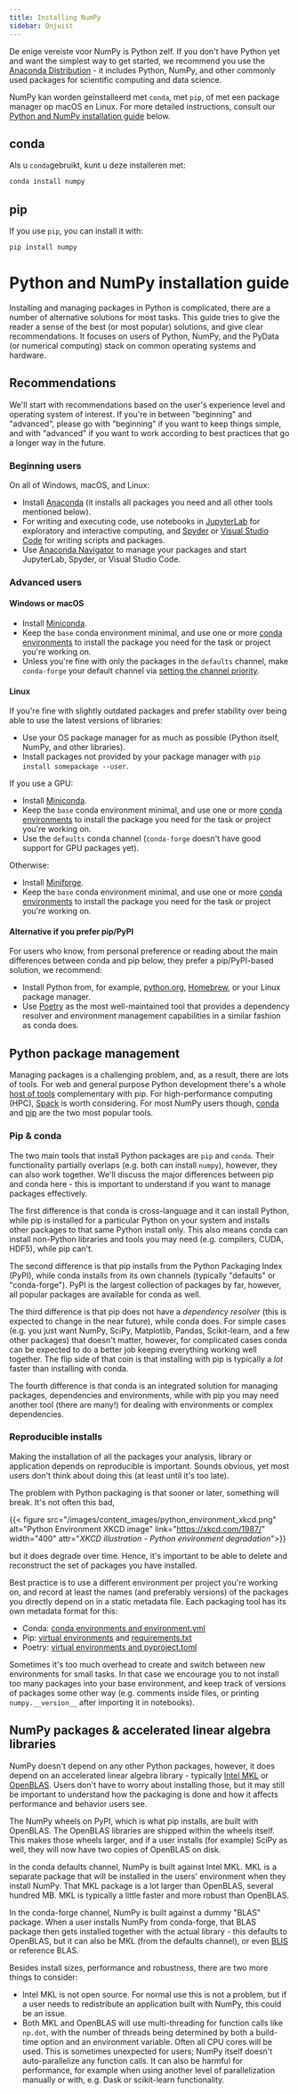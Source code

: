```yaml
---
title: Installing NumPy
sidebar: Onjuist
---
```


De enige vereiste voor NumPy is Python zelf. If you don't have Python yet and want the simplest way to get started, we recommend you use the [Anaconda Distribution](https://www.anaconda.com/distribution) - it includes Python, NumPy, and other commonly used packages for scientific computing and data science.

NumPy kan worden geïnstalleerd met `conda`, met `pip`, of met een package manager op macOS en Linux. For more detailed instructions, consult our [Python and NumPy installation guide](#python-numpy-install-guide) below.

## conda

Als u `conda`gebruikt, kunt u deze installeren met:

```bash
conda install numpy
```

## pip

If you use `pip`, you can install it with:

```bash
pip install numpy
```

<a name="python-numpy-install-guide"></a>

# Python and NumPy installation guide

Installing and managing packages in Python is complicated, there are a number of alternative solutions for most tasks. This guide tries to give the reader a sense of the best (or most popular) solutions, and give clear recommendations. It focuses on users of Python, NumPy, and the PyData (or numerical computing) stack on common operating systems and hardware.

## Recommendations

We'll start with recommendations based on the user's experience level and operating system of interest. If you're in between "beginning" and "advanced", please go with "beginning" if you want to keep things simple, and with "advanced" if you want to work according to best practices that go a longer way in the future.

### Beginning users

On all of Windows, macOS, and Linux:

- Install [Anaconda](https://www.anaconda.com/distribution/) (it installs all packages you need and all other tools mentioned below).
- For writing and executing code, use notebooks in [JupyterLab](https://jupyterlab.readthedocs.io/en/stable/index.html) for exploratory and interactive computing, and [Spyder](https://www.spyder-ide.org/) or [Visual Studio Code](https://code.visualstudio.com/) for writing scripts and packages.
- Use [Anaconda Navigator](https://docs.anaconda.com/anaconda/navigator/) to manage your packages and start JupyterLab, Spyder, or Visual Studio Code.


### Advanced users

#### Windows or macOS

- Install [Miniconda](https://docs.conda.io/en/latest/miniconda.html).
- Keep the `base` conda environment minimal, and use one or more [conda environments](https://docs.conda.io/projects/conda/en/latest/user-guide/tasks/manage-environments.html#) to install the package you need for the task or project you're working on.
- Unless you're fine with only the packages in the `defaults` channel, make `conda-forge` your default channel via [setting the channel priority](https://conda-forge.org/docs/user/introduction.html#how-can-i-install-packages-from-conda-forge).


#### Linux

If you're fine with slightly outdated packages and prefer stability over being able to use the latest versions of libraries:
- Use your OS package manager for as much as possible (Python itself, NumPy, and other libraries).
- Install packages not provided by your package manager with `pip install somepackage --user`.

If you use a GPU:
- Install [Miniconda](https://docs.conda.io/en/latest/miniconda.html).
- Keep the `base` conda environment minimal, and use one or more [conda environments](https://docs.conda.io/projects/conda/en/latest/user-guide/tasks/manage-environments.html#) to install the package you need for the task or project you're working on.
- Use the `defaults` conda channel (`conda-forge` doesn't have good support for GPU packages yet).

Otherwise:
- Install [Miniforge](https://github.com/conda-forge/miniforge).
- Keep the `base` conda environment minimal, and use one or more [conda environments](https://docs.conda.io/projects/conda/en/latest/user-guide/tasks/manage-environments.html#) to install the package you need for the task or project you're working on.


#### Alternative if you prefer pip/PyPI

For users who know, from personal preference or reading about the main differences between conda and pip below, they prefer a pip/PyPI-based solution, we recommend:
- Install Python from, for example, [python.org](https://www.python.org/downloads/), [Homebrew](https://brew.sh/), or your Linux package manager.
- Use [Poetry](https://python-poetry.org/) as the most well-maintained tool that provides a dependency resolver and environment management capabilities in a similar fashion as conda does.


## Python package management

Managing packages is a challenging problem, and, as a result, there are lots of tools. For web and general purpose Python development there's a whole [host of tools](https://packaging.python.org/guides/tool-recommendations/) complementary with pip. For high-performance computing (HPC), [Spack](https://github.com/spack/spack) is worth considering. For most NumPy users though, [conda](https://conda.io/en/latest/) and [pip](https://pip.pypa.io/en/stable/) are the two most popular tools.


### Pip & conda

The two main tools that install Python packages are `pip` and `conda`. Their functionality partially overlaps (e.g. both can install `numpy`), however, they can also work together. We'll discuss the major differences between pip and conda here - this is important to understand if you want to manage packages effectively.

The first difference is that conda is cross-language and it can install Python, while pip is installed for a particular Python on your system and installs other packages to that same Python install only. This also means conda can install non-Python libraries and tools you may need (e.g. compilers, CUDA, HDF5), while pip can't.

The second difference is that pip installs from the Python Packaging Index (PyPI), while conda installs from its own channels (typically "defaults" or "conda-forge"). PyPI is the largest collection of packages by far, however, all popular packages are available for conda as well.

The third difference is that pip does not have a _dependency resolver_ (this is expected to change in the near future), while conda does. For simple cases (e.g. you just want NumPy, SciPy, Matplotlib, Pandas, Scikit-learn, and a few other packages) that doesn't matter, however, for complicated cases conda can be expected to do a better job keeping everything working well together. The flip side of that coin is that installing with pip is typically a _lot_ faster than installing with conda.

The fourth difference is that conda is an integrated solution for managing packages, dependencies and environments, while with pip you may need another tool (there are many!) for dealing with environments or complex dependencies.


### Reproducible installs

Making the installation of all the packages your analysis, library or application depends on reproducible is important. Sounds obvious, yet most users don't think about doing this (at least until it's too late).

The problem with Python packaging is that sooner or later, something will break. It's not often this bad,

{{< figure src="/images/content_images/python_environment_xkcd.png" alt="Python Environment XKCD image" link="https://xkcd.com/1987/" width="400" attr="_XKCD illustration - Python environment degradation_">}}

but it does degrade over time. Hence, it's important to be able to delete and reconstruct the set of packages you have installed.

Best practice is to use a different environment per project you're working on, and record at least the names (and preferably versions) of the packages you directly depend on in a static metadata file. Each packaging tool has its own metadata format for this:
- Conda: [conda environments and environment.yml](https://docs.conda.io/projects/conda/en/latest/user-guide/tasks/manage-environments.html#)
- Pip: [virtual environments](https://docs.python.org/3/tutorial/venv.html) and [requirements.txt](https://pip.readthedocs.io/en/latest/user_guide/#requirements-files)
- Poetry: [virtual environments and pyproject.toml](https://python-poetry.org/docs/basic-usage/)

Sometimes it's too much overhead to create and switch between new environments for small tasks. In that case we encourage you to not install too many packages into your base environment, and keep track of versions of packages some other way (e.g. comments inside files, or printing `numpy.__version__` after importing it in notebooks).


## NumPy packages & accelerated linear algebra libraries

NumPy doesn't depend on any other Python packages, however, it does depend on an accelerated linear algebra library - typically [Intel MKL](https://software.intel.com/en-us/mkl) or [OpenBLAS](https://www.openblas.net/). Users don't have to worry about installing those, but it may still be important to understand how the packaging is done and how it affects performance and behavior users see.

The NumPy wheels on PyPI, which is what pip installs, are built with OpenBLAS. The OpenBLAS libraries are shipped within the wheels itself. This makes those wheels larger, and if a user installs (for example) SciPy as well, they will now have two copies of OpenBLAS on disk.

In the conda defaults channel, NumPy is built against Intel MKL. MKL is a separate package that will be installed in the users' environment when they install NumPy. That MKL package is a lot larger than OpenBLAS, several hundred MB. MKL is typically a little faster and more robust than OpenBLAS.

In the conda-forge channel, NumPy is built against a dummy "BLAS" package. When a user installs NumPy from conda-forge, that BLAS package then gets installed together with the actual library - this defaults to OpenBLAS, but it can also be MKL (from the defaults channel), or even [BLIS](https://github.com/flame/blis) or reference BLAS.

Besides install sizes, performance and robustness, there are two more things to consider:
- Intel MKL is not open source. For normal use this is not a problem, but if a user needs to redistribute an application built with NumPy, this could be an issue.
- Both MKL and OpenBLAS will use multi-threading for function calls like `np.dot`, with the number of threads being determined by both a build-time option and an environment variable. Often all CPU cores will be used. This is sometimes unexpected for users; NumPy itself doesn't auto-parallelize any function calls. It can also be harmful for performance, for example when using another level of parallelization manually or with, e.g. Dask or scikit-learn functionality.

